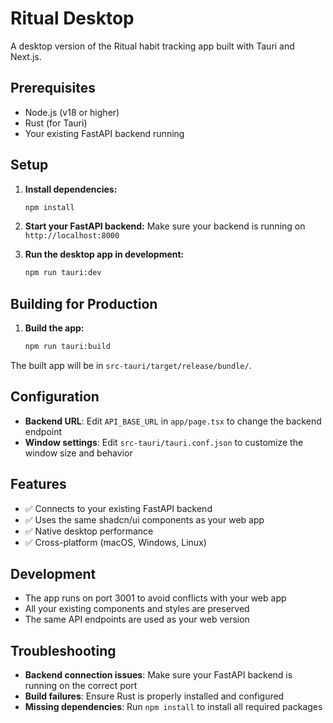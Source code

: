 # Ritual Desktop

A desktop version of the Ritual habit tracking app built with Tauri and Next.js.

## Prerequisites

- Node.js (v18 or higher)
- Rust (for Tauri)
- Your existing FastAPI backend running

## Setup

1. **Install dependencies:**
   ```bash
   npm install
   ```

2. **Start your FastAPI backend:**
   Make sure your backend is running on `http://localhost:8000`

3. **Run the desktop app in development:**
   ```bash
   npm run tauri:dev
   ```

## Building for Production

1. **Build the app:**
   ```bash
   npm run tauri:build
   ```

The built app will be in `src-tauri/target/release/bundle/`.

## Configuration

- **Backend URL**: Edit `API_BASE_URL` in `app/page.tsx` to change the backend endpoint
- **Window settings**: Edit `src-tauri/tauri.conf.json` to customize the window size and behavior

## Features

- ✅ Connects to your existing FastAPI backend
- ✅ Uses the same shadcn/ui components as your web app
- ✅ Native desktop performance
- ✅ Cross-platform (macOS, Windows, Linux)

## Development

- The app runs on port 3001 to avoid conflicts with your web app
- All your existing components and styles are preserved
- The same API endpoints are used as your web version

## Troubleshooting

- **Backend connection issues**: Make sure your FastAPI backend is running on the correct port
- **Build failures**: Ensure Rust is properly installed and configured
- **Missing dependencies**: Run `npm install` to install all required packages 